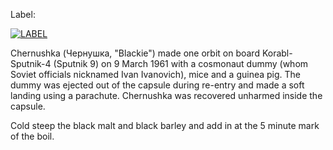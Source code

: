 Label:

[![LABEL](http://i.imgur.com/nGDcaGM.png)](http://imgur.com/nGDcaGM)

Chernushka (Чернушка, "Blackie") made one orbit on board Korabl-Sputnik-4 (Sputnik 9) on 9 March 1961 with a cosmonaut dummy (whom Soviet officials nicknamed Ivan Ivanovich), mice and a guinea pig. The dummy was ejected out of the capsule during re-entry and made a soft landing using a parachute. Chernushka was recovered unharmed inside the capsule.

Cold steep the black malt and black barley and add in at the 5 minute mark of the boil.